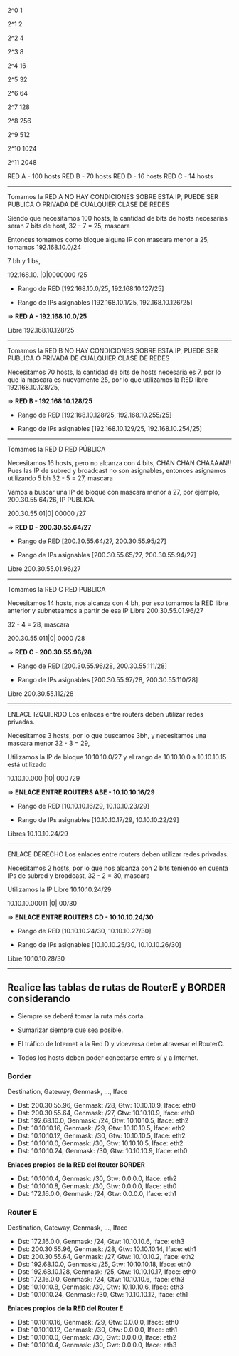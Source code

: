 2^0 1

2^1 2

2^2 4

2^3 8

2^4 16

2^5 32

2^6 64

2^7 128

2^8 256

2^9 512

2^10 1024

2^11 2048

RED A - 100 hosts
RED B - 70 hosts
RED D - 16 hosts
RED C - 14 hosts

* * *

Tomamos la RED A
NO HAY CONDICIONES SOBRE ESTA IP, PUEDE SER PUBLICA O PRIVADA DE CUALQUIER CLASE DE REDES

Siendo que necesitamos 100 hosts, la cantidad de bits de hosts necesarias seran 7 bits de host,
32 - 7 = 25, mascara

Entonces tomamos como bloque alguna IP con mascara menor a 25, tomamos 192.168.10.0/24

7 bh y 1 bs,

192.168.10. |0|0000000 /25

-   Rango de RED [192.168.10.0/25, 192.168.10.127/25]

-   Rango de IPs asignables [192.168.10.1/25, 192.168.10.126/25]

=> **RED A - 192.168.10.0/25**

Libre 192.168.10.128/25

* * *

Tomamos la RED B
NO HAY CONDICIONES SOBRE ESTA IP, PUEDE SER PUBLICA O PRIVADA DE CUALQUIER CLASE DE REDES

Necesitamos 70 hosts, la cantidad de bits de hosts necesaria es 7, por lo que la mascara es nuevamente 25,
por lo que utilizamos la RED libre 192.168.10.128/25,

=> **RED B - 192.168.10.128/25**

-   Rango de RED [192.168.10.128/25, 192.168.10.255/25]

-   Rango de IPs asignables [192.168.10.129/25, 192.168.10.254/25]

* * *

Tomamos la RED D
RED PÚBLICA

Necesitamos 16 hosts, pero no alcanza con 4 bits, CHAN CHAN CHAAAAN!!
Pues las IP de subred y broadcast no son asignables, entonces asignamos utilizando 5 bh
32 - 5 = 27, mascara

Vamos a buscar una IP de bloque con mascara menor a 27, por ejemplo, 200.30.55.64/26, IP PUBLICA.

200.30.55.01|0| 00000 /27

=> **RED D - 200.30.55.64/27**

-   Rango de RED [200.30.55.64/27, 200.30.55.95/27]

-   Rango de IPs asignables [200.30.55.65/27, 200.30.55.94/27]

Libre 200.30.55.01.96/27

* * *

Tomamos la RED C
RED PUBLICA

Necesitamos 14 hosts, nos alcanza con 4 bh, por eso tomamos la RED libre anterior y subneteamos a partir de esa IP
Libre 200.30.55.01.96/27

32 - 4 = 28, mascara

200.30.55.011|0| 0000 /28

=> **RED C - 200.30.55.96/28**

-   Rango de RED [200.30.55.96/28, 200.30.55.111/28]

-   Rango de IPs asignables [200.30.55.97/28, 200.30.55.110/28]

Libre 200.30.55.112/28

* * *

ENLACE IZQUIERDO
Los enlaces entre routers deben utilizar redes privadas.

Necesitamos 3 hosts, por lo que buscamos 3bh, y necesitamos una mascara menor 32 - 3 = 29,

Utilizamos la IP de bloque 10.10.10.0/27 y el rango de 10.10.10.0 a 10.10.10.15 está utilizado

10.10.10.000 |10| 000 /29

=> **ENLACE ENTRE ROUTERS ABE - 10.10.10.16/29**

-   Rango de RED [10.10.10.16/29, 10.10.10.23/29]

-   Rango de IPs asignables [10.10.10.17/29, 10.10.10.22/29]

Libres 10.10.10.24/29

* * *

ENLACE DERECHO
Los enlaces entre routers deben utilizar redes privadas.

Necesitamos 2 hosts, por lo que nos alcanza con 2 bits teniendo en cuenta IPs de subred y broadcast,
32 - 2 = 30, mascara

Utilizamos la IP Libre 10.10.10.24/29

10.10.10.00011 |0| 00/30

=> **ENLACE ENTRE ROUTERS CD - 10.10.10.24/30**

-   Rango de RED [10.10.10.24/30, 10.10.10.27/30]

-   Rango de IPs asignables [10.10.10.25/30, 10.10.10.26/30]

Libre 10.10.10.28/30

* * *


## Realice las tablas de rutas de RouterE y BORDER considerando

-   Siempre se deberá tomar la ruta más corta.

-   Sumarizar siempre que sea posible.

-   El tráfico de Internet a la Red D y viceversa debe atravesar el RouterC.

-   Todos los hosts deben poder conectarse entre sí y a Internet.


### Border

Destination, Gateway, Genmask, ..., Iface

-   Dst: 200.30.55.96, Genmask: /28, Gtw: 10.10.10.9, Iface: eth0
-   Dst: 200.30.55.64, Genmask: /27, Gtw: 10.10.10.9, Iface: eth0
-   Dst: 192.68.10.0, Genmask: /24, Gtw: 10.10.10.5, Iface: eth2
-   Dst: 10.10.10.16, Genmask: /29, Gtw: 10.10.10.5, Iface: eth2
-   Dst: 10.10.10.12, Genmask: /30, Gtw: 10.10.10.5, Iface: eth2
-   Dst: 10.10.10.0, Genmask: /30, Gtw: 10.10.10.5, Iface: eth2
-   Dst: 10.10.10.24, Genmask: /30, Gtw: 10.10.10.9, Iface: eth0

**Enlaces propios de la RED del Router BORDER**

-   Dst: 10.10.10.4, Genmask: /30, Gtw: 0.0.0.0, Iface: eth2
-   Dst: 10.10.10.8, Genmask: /30, Gtw: 0.0.0.0, Iface: eth0
-   Dst: 172.16.0.0, Genmask: /24, Gtw: 0.0.0.0, Iface: eth1

### Router E

Destination, Gateway, Genmask, ..., Iface

-   Dst: 172.16.0.0, Genmask: /24, Gtw: 10.10.10.6, Iface: eth3
-   Dst: 200.30.55.96, Genmask: /28, Gtw: 10.10.10.14, Iface: eth1
-   Dst: 200.30.55.64, Genmask: /27, Gtw: 10.10.10.2, Iface: eth2
-   Dst: 192.68.10.0, Genmask: /25, Gtw: 10.10.10.18, Iface: eth0
-   Dst: 192.68.10.128, Genmask: /25, Gtw: 10.10.10.17, Iface: eth0
-   Dst: 172.16.0.0, Genmask: /24, Gtw: 10.10.10.6, Iface: eth3
-   Dst: 10.10.10.8, Genmask: /30, Gtw: 10.10.10.6, Iface: eth3
-   Dst: 10.10.10.24, Genmask: /30, Gtw: 10.10.10.12, Iface: eth1

**Enlaces propios de la RED del Router E**

-   Dst: 10.10.10.16, Genmask: /29, Gtw: 0.0.0.0, Iface: eth0
-   Dst: 10.10.10.12, Genmask: /30, Gtw: 0.0.0.0, Iface: eth1
-   Dst: 10.10.10.0, Genmask: /30, Gwt: 0.0.0.0, Iface: eth2
-   Dst: 10.10.10.4, Genmask: /30, Gwt: 0.0.0.0, Iface: eth3
